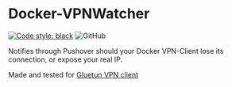 # Docker-VPNWatcher

[![Code style: black](https://img.shields.io/badge/code%20style-black-000000.svg)](https://github.com/psf/black)
![GitHub](https://img.shields.io/github/license/Lanjelin/Docker-VPNWatcher)

Notifies through Pushover should your Docker VPN-Client lose its connection, or expose your real IP.

Made and tested for [Gluetun VPN client](https://github.com/qdm12/gluetun)
